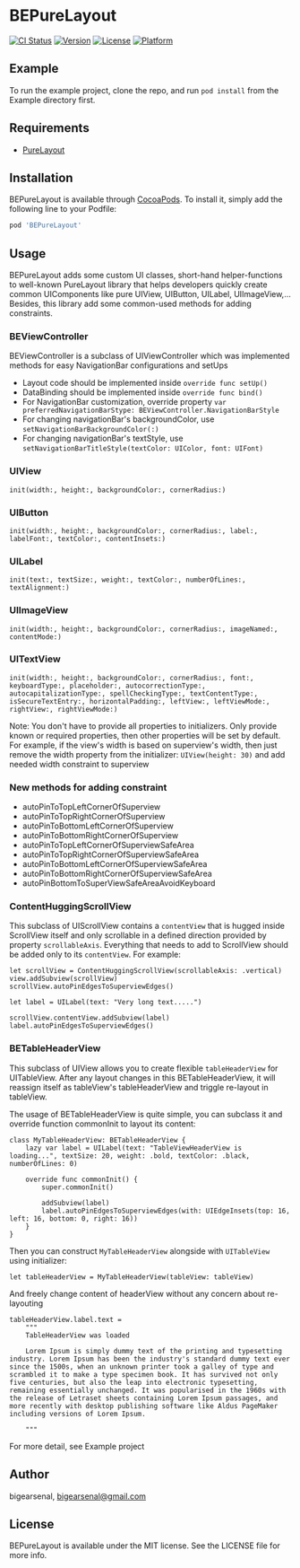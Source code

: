 # BEPureLayout

[![CI Status](https://img.shields.io/travis/bigearsenal/BEPureLayout.svg?style=flat)](https://travis-ci.org/bigearsenal/BEPureLayout)
[![Version](https://img.shields.io/cocoapods/v/BEPureLayout.svg?style=flat)](https://cocoapods.org/pods/BEPureLayout)
[![License](https://img.shields.io/cocoapods/l/BEPureLayout.svg?style=flat)](https://cocoapods.org/pods/BEPureLayout)
[![Platform](https://img.shields.io/cocoapods/p/BEPureLayout.svg?style=flat)](https://cocoapods.org/pods/BEPureLayout)

## Example

To run the example project, clone the repo, and run `pod install` from the Example directory first.

## Requirements

- [PureLayout](https://github.com/PureLayout/PureLayout)

## Installation

BEPureLayout is available through [CocoaPods](https://cocoapods.org). To install
it, simply add the following line to your Podfile:

```ruby
pod 'BEPureLayout'
```
## Usage

BEPureLayout adds some custom UI classes, short-hand helper-functions to well-known PureLayout library that helps developers quickly create common UIComponents like pure UIView, UIButton, UILabel, UIImageView,... Besides, this library add some common-used methods for adding constraints.

### BEViewController
BEViewController is a subclass of UIViewController which was implemented methods for easy NavigationBar configurations and setUps
- Layout code should be implemented inside `override func setUp()`
- DataBinding should be implemented inside `override func bind()`
- For NavigationBar customization, override property `var preferredNavigationBarStype: BEViewController.NavigationBarStyle`
- For changing navigationBar's backgroundColor, use `setNavigationBarBackgroundColor(:)`
- For changing navigationBar's textStyle, use `setNavigationBarTitleStyle(textColor: UIColor, font: UIFont)`

### UIView
```
init(width:, height:, backgroundColor:, cornerRadius:)
```
### UIButton
```
init(width:, height:, backgroundColor:, cornerRadius:, label:, labelFont:, textColor:, contentInsets:)
```
### UILabel
```
init(text:, textSize:, weight:, textColor:, numberOfLines:, textAlignment:)
```
### UIImageView
```
init(width:, height:, backgroundColor:, cornerRadius:, imageNamed:, contentMode:)
```
### UITextView
```
init(width:, height:, backgroundColor:, cornerRadius:, font:, keyboardType:, placeholder:, autocorrectionType:, autocapitalizationType:, spellCheckingType:, textContentType:, isSecureTextEntry:, horizontalPadding:, leftView:, leftViewMode:, rightView:, rightViewMode:)
```
Note: You don't have to provide all properties to initializers. Only provide known or required properties, then other properties will be set by default. For example, if the view's width is based on superview's width, then just remove the width property from the initializer: `UIView(height: 30)` and add needed width constraint to superview

### New methods for adding constraint
- autoPinToTopLeftCornerOfSuperview
- autoPinToTopRightCornerOfSuperview
- autoPinToBottomLeftCornerOfSuperview
- autoPinToBottomRightCornerOfSuperview
- autoPinToTopLeftCornerOfSuperviewSafeArea
- autoPinToTopRightCornerOfSuperviewSafeArea
- autoPinToBottomLeftCornerOfSuperviewSafeArea
- autoPinToBottomRightCornerOfSuperviewSafeArea
- autoPinBottomToSuperViewSafeAreaAvoidKeyboard

### ContentHuggingScrollView
This subclass of UIScrollView contains a `contentView` that is hugged inside ScrollView itself and only scrollable in a defined direction provided by property `scrollableAxis`.
Everything that needs to add to ScrollView should be added only to its `contentView`.
For example:
```
let scrollView = ContentHuggingScrollView(scrollableAxis: .vertical)
view.addSubview(scrollView)
scrollView.autoPinEdgesToSuperviewEdges()

let label = UILabel(text: "Very long text.....")

scrollView.contentView.addSubview(label)
label.autoPinEdgesToSuperviewEdges()
```

### BETableHeaderView
This subclass of UIView allows you to create flexible `tableHeaderView` for UITableView. After any layout changes in this BETableHeaderView, it will reassign itself as tableView's tableHeaderView and triggle re-layout in tableView. 

The usage of BETableHeaderView is quite simple, you can subclass it and override function commonInit to layout its content:
```
class MyTableHeaderView: BETableHeaderView {
    lazy var label = UILabel(text: "TableViewHeaderView is loading...", textSize: 20, weight: .bold, textColor: .black, numberOfLines: 0)
    
    override func commonInit() {
        super.commonInit()
        
        addSubview(label)
        label.autoPinEdgesToSuperviewEdges(with: UIEdgeInsets(top: 16, left: 16, bottom: 0, right: 16))
    }
}
```
Then you can construct `MyTableHeaderView` alongside with `UITableView` using initializer:
```
let tableHeaderView = MyTableHeaderView(tableView: tableView)
```

And freely change content of headerView without any concern about re-layouting
```
tableHeaderView.label.text =
    """
    TableHeaderView was loaded

    Lorem Ipsum is simply dummy text of the printing and typesetting industry. Lorem Ipsum has been the industry's standard dummy text ever since the 1500s, when an unknown printer took a galley of type and scrambled it to make a type specimen book. It has survived not only five centuries, but also the leap into electronic typesetting, remaining essentially unchanged. It was popularised in the 1960s with the release of Letraset sheets containing Lorem Ipsum passages, and more recently with desktop publishing software like Aldus PageMaker including versions of Lorem Ipsum.

    """
```

For more detail, see Example project

## Author

bigearsenal, bigearsenal@gmail.com

## License

BEPureLayout is available under the MIT license. See the LICENSE file for more info.
